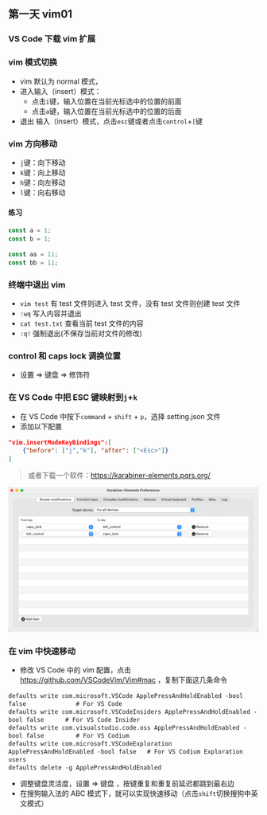## 第一天 vim01

### VS Code 下载 vim 扩展

### vim 模式切换

- vim 默认为 normal 模式，
- 进入输入（insert）模式：
  - 点击`i`键，输入位置在当前光标选中的位置的前面
  - 点击`a`键，输入位置在当前光标选中的位置的后面
- 退出 输入（insert）模式，点击`esc`键或者点击`control`+`[`键

### vim 方向移动

- `j`键：向下移动
- `k`键：向上移动
- `h`键：向左移动
- `l`键：向右移动

#### 练习

```js
const a = 1;
const b = 1;
```

```js
const aa = 11;
const bb = 11;
```

### 终端中退出 vim

- `vim test` 有 test 文件则进入 test 文件，没有 test 文件则创建 test 文件
- `:wq` 写入内容并退出
- `cat test.txt` 查看当前 test 文件的内容
- `:q!` 强制退出(不保存当前对文件的修改)

### control 和 caps lock 调换位置

- 设置 => 键盘 => 修饰符

### 在 VS Code 中把 ESC 键映射到`j`+`k`

- 在 VS Code 中按下`command` + `shift` + `p`，选择 setting.json 文件
- 添加以下配置

```json
"vim.insertModeKeyBindings":[
    {"before": ["j","k"], "after": ["<Esc>"]}
]
```

> 或者下载一个软件：https://karabiner-elements.pqrs.org/

![image](../images/Day1.png)

### 在 vim 中快速移动

- 修改 VS Code 中的 vim 配置，点击 https://github.com/VSCodeVim/Vim#mac ，复制下面这几条命令

```shell
defaults write com.microsoft.VSCode ApplePressAndHoldEnabled -bool false              # For VS Code
defaults write com.microsoft.VSCodeInsiders ApplePressAndHoldEnabled -bool false      # For VS Code Insider
defaults write com.visualstudio.code.oss ApplePressAndHoldEnabled -bool false         # For VS Codium
defaults write com.microsoft.VSCodeExploration ApplePressAndHoldEnabled -bool false   # For VS Codium Exploration users
defaults delete -g ApplePressAndHoldEnabled
```

- 调整键盘灵活度，设置 => 键盘 ，按键重复和重复前延迟都跳到最右边
- 在搜狗输入法的 ABC 模式下，就可以实现快速移动（点击`shift`切换搜狗中英文模式）
